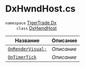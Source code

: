 
# DxHwndHost.cs
`namespace` [TigerTrade.Dx](../../TigerTrade.Dx.md)  
&nbsp;&nbsp;&nbsp;&nbsp;&nbsp;&nbsp;&nbsp;&nbsp;&nbsp;`class` [DxHwndHost](../DxHwndHost.cs.md)

| Название | Описание |
| --- | --- |
| [`OnRenderVisual;`](./События/OnRenderVisual;.md) | *Описание* |
| [`OnTimerTick`](./События/OnTimerTick.md) | *Описание* |

